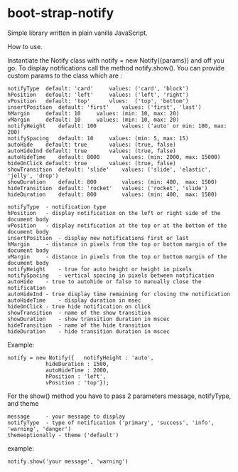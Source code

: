 # boot-strap-notify
Simple library written in plain vanilla JavaScript.

How to use.

Instantiate the Notify class with notify = new Notify({params}) and off you go. To display notifications call the method notify.show(). You can provide custom params to the class which are :
	
	notifyType	default: 'card'		values: ('card', 'block')
	hPosition	default: 'left'		values:	('left', 'right')
	vPosition	default: 'top'		vlues:	('top', 'bottom')
	insertPosition	default: 'first'	values:	('first', 'last')
	hMargin		default: 10		values:	(min: 10, max: 20)
	vMargin		default: 10		values:	(min: 10, max: 20)
	notifyHeight	default: 100		values:	('auto' or min: 100, max: 200)
	notifySpacing	default: 10		values:	(min: 5, max: 15)
	autoHide	default: true		values:	(true, false)
	autoHideInd	default: true		values:	(true, false)
	autoHideTime	default: 8000		values:	(min: 2000, max: 15000)
	hideOnClick	default: true		values:	(true, false) 
	showTransition	default: 'slide'	values:	('slide', 'elastic', 'jelly', 'drop')
	showDuration	default: 800		values:	(min: 400,  max: 1500)
	hideTransition	default: 'rocket'	values:	('rocket', 'slide')
	hideDuration	default: 800		values:	(min: 400,  max: 1500)
	
	notifyType	- notification type
	hPosition	- display notification on the left or right side of the document body
	vPosition	- display notification at the top or at the bottom of the document body
	insertPosition	- display new notifications first or last
	hMargin		- distance in pixels from the top or bottom margin of the document body
	vMargin		- distance in pixels from the top or bottom margin of the document body
	notifyHeight	- true for auto height or height in pixels
	notifySpacing	- vertical spacing in pixels between notification
	autoHide	- true to autohide or false to manually close the notification
	autoHideInd	- true display time remaining for closing the notification
	autoHideTime	- display duration in msec
	hideOnClick	- true hide notification on click   
	showTransition	- name of the show transition 
	showDuration	- show transition duration in mscec
	hideTransition	- name of the hide transition
	hideDuration	- hide transition duration in mscec
					  
Example:

	notify = new Notify({ 	notifyHeight : 'auto',
				hideDuration : 1500,
				autoHideTime : 2000,
				hPosition : 'left',
				vPosition : 'top'});

For the show() method you have to pass 2 parameters message, notifyType, and theme

	message		- your message to display
	notifyType	- type of notification ('primary', 'success', 'info', 'warning', 'danger')
	themeoptionally	- theme ('default')

example:

	notify.show('your message', 'warning')
	
	
